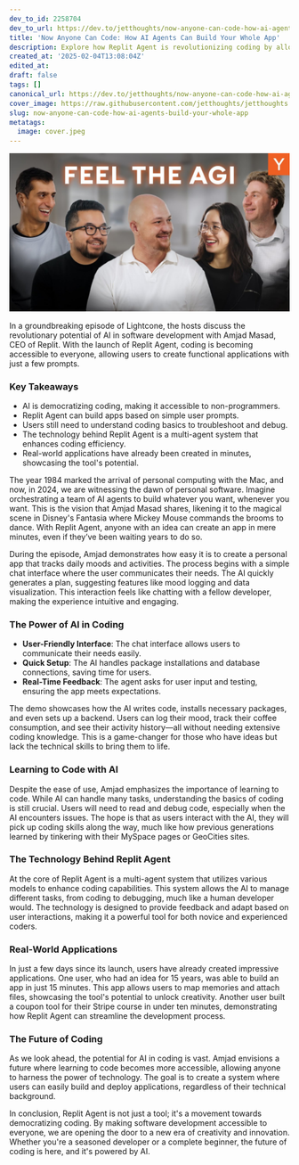 ```yaml
---
dev_to_id: 2258704
dev_to_url: https://dev.to/jetthoughts/now-anyone-can-code-how-ai-agents-can-build-your-whole-app-3146
title: 'Now Anyone Can Code: How AI Agents Can Build Your Whole App'
description: Explore how Replit Agent is revolutionizing coding by allowing anyone to build apps with simple prompts. Discover the technology behind this AI tool and its potential to democratize software development.
created_at: '2025-02-04T13:08:04Z'
edited_at:
draft: false
tags: []
canonical_url: https://dev.to/jetthoughts/now-anyone-can-code-how-ai-agents-can-build-your-whole-app-3146
cover_image: https://raw.githubusercontent.com/jetthoughts/jetthoughts.github.io/master/content/blog/now-anyone-can-code-how-ai-agents-build-your-whole-app/cover.jpeg
slug: now-anyone-can-code-how-ai-agents-build-your-whole-app
metatags:
  image: cover.jpeg
---
```

[![Now Anyone Can Code: How AI Agents Can Build Your Whole App](file_0.jpg)](https://www.youtube.com/watch?v=jbIQfoldLag)

In a groundbreaking episode of Lightcone, the hosts discuss the revolutionary potential of AI in software development with Amjad Masad, CEO of Replit. With the launch of Replit Agent, coding is becoming accessible to everyone, allowing users to create functional applications with just a few prompts.

### Key Takeaways

*   AI is democratizing coding, making it accessible to non-programmers.
*   Replit Agent can build apps based on simple user prompts.
*   Users still need to understand coding basics to troubleshoot and debug.
*   The technology behind Replit Agent is a multi-agent system that enhances coding efficiency.
*   Real-world applications have already been created in minutes, showcasing the tool's potential.

The year 1984 marked the arrival of personal computing with the Mac, and now, in 2024, we are witnessing the dawn of personal software. Imagine orchestrating a team of AI agents to build whatever you want, whenever you want. This is the vision that Amjad Masad shares, likening it to the magical scene in Disney's Fantasia where Mickey Mouse commands the brooms to dance. With Replit Agent, anyone with an idea can create an app in mere minutes, even if they’ve been waiting years to do so.

During the episode, Amjad demonstrates how easy it is to create a personal app that tracks daily moods and activities. The process begins with a simple chat interface where the user communicates their needs. The AI quickly generates a plan, suggesting features like mood logging and data visualization. This interaction feels like chatting with a fellow developer, making the experience intuitive and engaging.

### The Power of AI in Coding

*   **User-Friendly Interface**: The chat interface allows users to communicate their needs easily.
*   **Quick Setup**: The AI handles package installations and database connections, saving time for users.
*   **Real-Time Feedback**: The agent asks for user input and testing, ensuring the app meets expectations.

The demo showcases how the AI writes code, installs necessary packages, and even sets up a backend. Users can log their mood, track their coffee consumption, and see their activity history—all without needing extensive coding knowledge. This is a game-changer for those who have ideas but lack the technical skills to bring them to life.

### Learning to Code with AI

Despite the ease of use, Amjad emphasizes the importance of learning to code. While AI can handle many tasks, understanding the basics of coding is still crucial. Users will need to read and debug code, especially when the AI encounters issues. The hope is that as users interact with the AI, they will pick up coding skills along the way, much like how previous generations learned by tinkering with their MySpace pages or GeoCities sites.

### The Technology Behind Replit Agent

At the core of Replit Agent is a multi-agent system that utilizes various models to enhance coding capabilities. This system allows the AI to manage different tasks, from coding to debugging, much like a human developer would. The technology is designed to provide feedback and adapt based on user interactions, making it a powerful tool for both novice and experienced coders.

### Real-World Applications

In just a few days since its launch, users have already created impressive applications. One user, who had an idea for 15 years, was able to build an app in just 15 minutes. This app allows users to map memories and attach files, showcasing the tool's potential to unlock creativity. Another user built a coupon tool for their Stripe course in under ten minutes, demonstrating how Replit Agent can streamline the development process.

### The Future of Coding

As we look ahead, the potential for AI in coding is vast. Amjad envisions a future where learning to code becomes more accessible, allowing anyone to harness the power of technology. The goal is to create a system where users can easily build and deploy applications, regardless of their technical background.

In conclusion, Replit Agent is not just a tool; it's a movement towards democratizing coding. By making software development accessible to everyone, we are opening the door to a new era of creativity and innovation. Whether you're a seasoned developer or a complete beginner, the future of coding is here, and it's powered by AI.